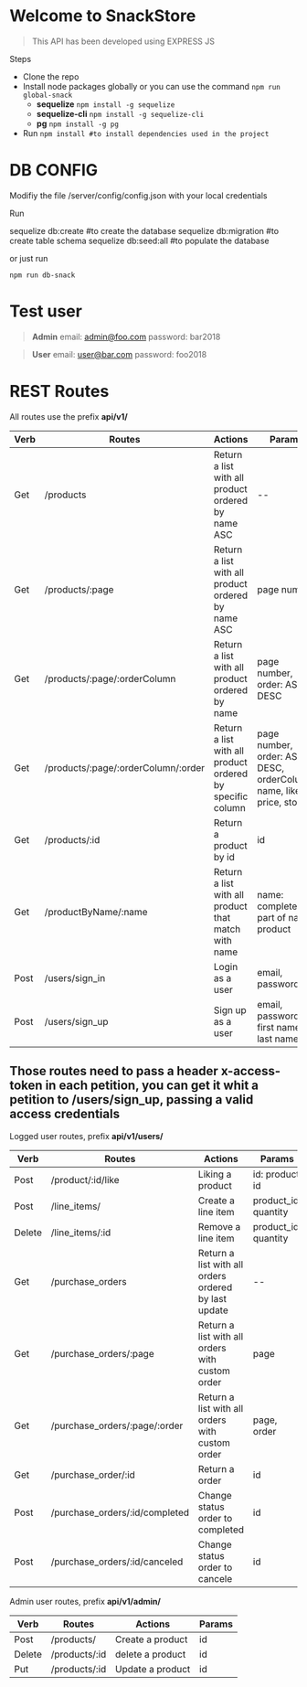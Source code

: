 

# Welcome to SnackStore


> This API has been developed using EXPRESS JS

Steps

 - Clone the repo
 - Install node packages globally or you can use the command `npm run global-snack`
	 - **sequelize**  `npm install -g sequelize`
	 - **sequelize-cli**   `npm install -g sequelize-cli`
	 - **pg**  `npm install -g pg`
 - Run `npm install #to install dependencies used in the project`

# DB CONFIG

Modifiy the file /server/config/config.json with your local credentials

Run

  sequelize db:create #to create the database
	sequelize db:migration #to create table schema
	sequelize db:seed:all #to populate the database


or just run

    npm run db-snack

# Test user

> **Admin**
> email: admin@foo.com
> password: bar2018


> **User**
> email: user@bar.com
> password: foo2018


# REST Routes

All routes use the prefix **api/v1/**

|**Verb**        |**Routes**                          |**Actions**                         |**Params**                         |
|----------------|-------------------------------|-----------------------------|-----------------------------|
|Get|/products            |Return a list with all product ordered by name ASC            | -- |
|Get|/products/:page           |Return a list with all product ordered by name ASC            | page number |
|Get |/products/:page/:orderColumn          |Return a list with all product ordered by name           |  page number, order: ASC or DESC          |
|Get |/products/:page/:orderColumn/:order       |Return a list with all product ordered by specific column         | page number,  order: ASC or DESC, orderColumn: name, like, price, stock          |
|Get |/products/:id          |Return a product by id           |   id          |
|Get |/productByName/:name          |Return a list with all product that match with name         |   name: complete or part of name  product          |
|Post |/users/sign_in          |Login as a user           |   email, password          |
|Post |/users/sign_up          |Sign up as a user          |   email, password, first name, last name          |

## Those routes need to pass a header **x-access-token** in each petition, you can get it whit a petition to /users/sign_up, passing a valid access credentials

Logged user routes, prefix **api/v1/users/**

|**Verb**        |**Routes**                          |**Actions**                         |**Params**                         |
|----------------|-------------------------------|-----------------------------|-----------------------------|
|Post|/product/:id/like           |Liking a product           | id: product id |
|Post|/line_items/         |Create a line item       | product_id, quantity |
|Delete|/line_items/:id      |Remove a line item       | product_id, quantity |
|Get|/purchase_orders           |Return a list with all orders ordered by last update        | -- |
|Get|/purchase_orders/:page         |Return a list with all orders with custom order        | page |
|Get|/purchase_orders/:page/:order         |Return a list with all orders with custom order        | page, order |
|Get|/purchase_order/:id          |Return a  order       | id |
|Post|/purchase_orders/:id/completed          |Change status order to completed     | id |
|Post|/purchase_orders/:id/canceled         |Change status order to cancele       | id |


Admin user routes, prefix **api/v1/admin/**

|**Verb**        |**Routes** |**Actions**|**Params**  |
|----------------|-------------------------------|-----------------------------|-----------------------------|
|Post|/products/         |Create a product           | id |
|Delete|/products/:id        |delete a product           | id |
|Put|/products/:id       |Update a product           | id |

